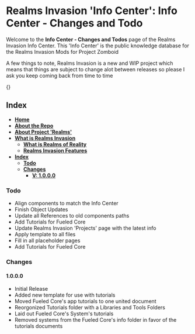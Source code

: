 # Realms Invasion 'Info Center': **Info Center - Changes and Todo**

Welcome to the **Info Center - Changes and Todos** page of the Realms Invasion Info Center. 
This 'Info Center' is the public knowledge database for the Realms Invasion Mods for Project Zomboid

A few things to note, 
Realms Invasion is a new and WIP project which means that things are subject to change alot between releases so please I ask you keep coming back from time to time

{}

## **Index**
- [**Home**](https://github.com/FueledByOCHD/Realms-Invasion-Info-Center/blob/develop/README.md)
- [**About the Repo**](https://github.com/FueledByOCHD/Realms-Invasion-Info-Center/blob/develop/README.md#about-the-repo)
- [**About Project 'Realms'**](https://github.com/FueledByOCHD/Realms-Invasion-Info-Center/blob/develop/AboutProjectRealms.md)
- [**What is Realms Invasion**](https://github.com/FueledByOCHD/Realms-Invasion-Info-Center/blob/develop/README.md#what-is-realms-invasion)
    - [**What is Realms of Reality**](https://github.com/FueledByOCHD/Realms-Invasion-Info-Center/blob/develop/AboutRealmsOfReality.md)
    - [**Realms Invasion Features**](https://github.com/FueledByOCHD/Realms-Invasion-Info-Center/blob/develop/README.md#realms-invasion-features)
- [**Index**](https://github.com/FueledByOCHD/Realms-Invasion-Info-Center/blob/develop/RI_IC_Todo#index)
    - [**Todo**](https://github.com/FueledByOCHD/Realms-Invasion-Info-Center/blob/develop/RI_IC_Todo#todo)
    - [**Changes**](https://github.com/FueledByOCHD/Realms-Invasion-Info-Center/blob/develop/RI_IC_Todo#changes)
        - [**V: 1.0.0.0**](https://github.com/FueledByOCHD/Realms-Invasion-Info-Center/blob/develop/RI_IC_Todo#1.0.0.0)

### **Todo**

- Align components to match the Info Center
- Finish Object Updates
- Update all References to old components paths
- Add Tutorials for Fueled Core
- Update Realms Invasion 'Projects' page with the latest info
- Apply template to all files
- Fill in all placeholder pages
- Add Tutorials for Fueled Core


### **Changes**

#### **1.0.0.0**

- Initial Release
- Added new template for use with tutorials
- Moved Fueled Core's app tutorials to one united document
- Reorgonized Tutorials folder with a Libraries and Tools Folders
- Laid out Fueled Core's System's tutorials
- Removed systems from the Fueled Core's info folder in favor of the tutorials documents